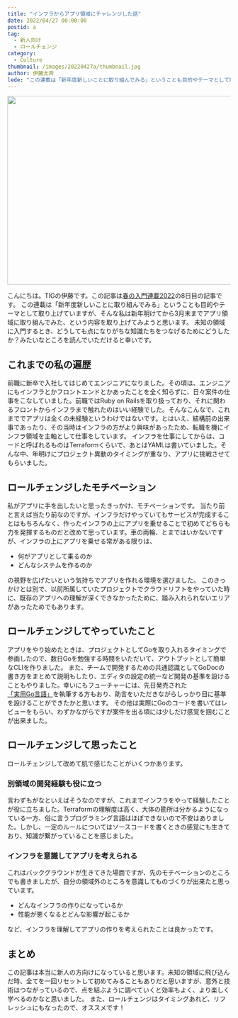 ```yaml
---
title: "インフラからアプリ領域にチャレンジした話"
date: 2022/04/27 00:00:00
postid: a
tag:
  - 新人向け
  - ロールチェンジ
category:
  - Culture
thumbnail: /images/20220427a/thumbnail.jpg
author: 伊藤太斉
lede: "この連載は「新年度新しいことに取り組んでみる」ということも目的やテーマとして取り上げていますが、そんな私は新年明けてから3月末までアプリ領域に取り組んでみた、という内容を取り上げてみようと思います。未知の領域に入門するとき、どうしても点になりがちな知識たちをつなげるためにどうしたか？みたいなところを読んでいただけると幸いです。前職に新卒で入社してはじめてエンジニアになりました。その頃は、エンジニアにもインフラとかフロントエンドとかあったことを全く知らずに、日々案件の仕事をこなしていました。"
---
```


<img src="/images/20220427a/change-g898fb62db_640.jpg" alt="" width="640" height="426">

こんにちは。TIGの伊藤です。この記事は[春の入門連載2022](/articles/20220418a)の8日目の記事です。
この連載は「新年度新しいことに取り組んでみる」ということも目的やテーマとして取り上げていますが、そんな私は新年明けてから3月末までアプリ領域に取り組んでみた、という内容を取り上げてみようと思います。
未知の領域に入門するとき、どうしても点になりがちな知識たちをつなげるためにどうしたか？みたいなところを読んでいただけると幸いです。

## これまでの私の遍歴
前職に新卒で入社してはじめてエンジニアになりました。その頃は、エンジニアにもインフラとかフロントエンドとかあったことを全く知らずに、日々案件の仕事をこなしていました。前職ではRuby on Railsを取り扱っており、それに関わるフロントからインフラまで触れたのはいい経験でした。そんなこんなで、これまででアプリは全くの未経験というわけではないです。とはいえ、結構前の出来事であったり、その当時はインフラの方がより興味があったため、転職を機にインフラ領域を主軸として仕事をしています。
インフラを仕事にしてからは、コードと呼ばれるものはTerraformくらいで、あとはYAMLは書いていました。そんな中、年明けにプロジェクト異動のタイミングが重なり、アプリに挑戦させてもらいました。

## ロールチェンジしたモチベーション
私がアプリに手を出したいと思ったきっかけ、モチベーションです。
当たり前と言えば当たり前なのですが、インフラだけやっていてもサービスが完成することはもちろんなく、作ったインフラの上にアプリを乗せることで初めてどちらも力を発揮するものだと改めて思っています。車の両輪、とまではいかないですが、インフラの上にアプリを乗せる常がある限りは、

- 何がアプリとして乗るのか
- どんなシステムを作るのか

の視野を広げたいという気持ちでアプリを作れる環境を選びました。
このきっかけとは別で、以前所属していたプロジェクトでクラウドリフトをやっていた時に、既存のアプリへの理解が深くできなかったために、踏み入れられないエリアがあったためでもあります。

## ロールチェンジしてやっていたこと
アプリをやり始めたときは、プロジェクトとしてGoを取り入れるタイミングで参画したので、数日Goを勉強する時間をいただいて、アウトプットとして簡単なCLIを作りました。
また、チームで開発するための共通認識としてGoDocの書き方をまとめて説明もしたり、エディタの設定の統一など開発の基準を設けることもやりました。幸いにもフューチャーには、先日発売された[「実用Go言語」](https://www.oreilly.co.jp/books/9784873119694/)を執筆する方もおり、助言をいただきながらしっかり目に基準を設けることができたかと思います。
その他は実際にGoのコードを書いてはレビューをもらい、わずかながらですが案件を出る頃には少しだけ感覚を掴むことが出来ました。

## ロールチェンジして思ったこと
ロールチェンジして改めて肌で感じたことがいくつかあります。

### 別領域の開発経験も役に立つ
言わずもがなといえばそうなのですが、これまでインフラをやって経験したことが役に立ちました。Terraformの理解度は高く、大体の勘所は分かるようになっている一方、俗に言うプログラミング言語はほぼできないので不安はありました。しかし、一定のルールについてはソースコードを書くときの感覚にも生きており、知識が繋がっていることを感じました。

### インフラを意識してアプリを考えられる
これはバックグラウンドが生きてきた場面ですが、先のモチベーションのところでも書きましたが、自分の領域外のところを意識してものづくりが出来たと思っています。

- どんなインフラの作りになっているか
- 性能が悪くなるとどんな影響が起こるか

など、インフラを理解してアプリの作りを考えられたことは良かったです。

## まとめ
この記事は本当に新人の方向けになっていると思います。未知の領域に飛び込んだ時、全てを一回リセットして初めてみることもありだと思いますが、意外と技術はつながっているので、点を結ぶように調べていくと効率もよく、より楽しく学べるのかなと思いました。
また、ロールチェンジはタイミングあれど、リフレッシュにもなったので、オススメです！

